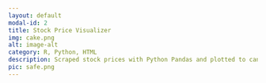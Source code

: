 ```yaml
---
layout: default
modal-id: 2
title: Stock Price Visualizer
img: cake.png
alt: image-alt
category: R, Python, HTML
description: Scraped stock prices with Python Pandas and plotted to candlestick charts with Bokeh Quadrants. Utilized R for time series analysis and made predictions for future stock prices. Embedded Bokeh charts and predictions in a Flask webpage and deployed it to a live server. 
pic: safe.png
---
```

